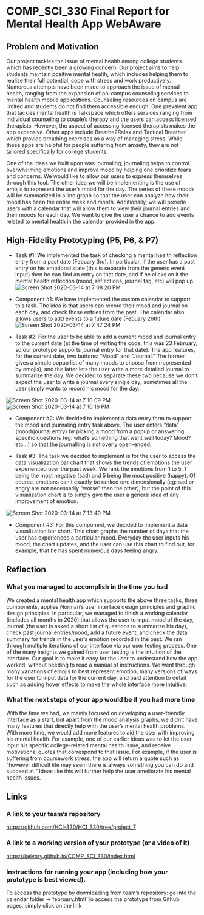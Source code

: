 # COMP_SCI_330 Final Report for Mental Health App WebAware

## Problem and Motivation ## 

Our project tackles the issue of mental health among college students which has recently been a growing concern. Our project aims to help students maintain positive mental health, which includes helping them to realize their full potential, cope with stress and work productively. Numerous attempts have been made to approach the issue of mental health, ranging from the expansion of on-campus counseling services to mental health mobile applications. Counseling resources on campus are limited and students do not find them accessible enough. One prevalent app that tackles mental health is Talkspace which offers services ranging from individual counseling to couple’s therapy and the users can access licensed therapists. However, the aspect of accessing licensed therapists makes the app expensive. Other apps include Breathe2Relax and Tactical Breather which provide breathing exercises as a way of managing stress. While these apps are helpful for people suffering from anxiety, they are not tailored specifically for college students. 


One of the ideas we built upon was journaling; journaling helps to control overwhelming emotions and improve mood by helping one prioritize fears and concerns. We would like to allow our users to express themselves through this tool. The other idea we will be implementing is the use of emojis to represent the user’s mood for the day. The series of these moods will be summarized in a line graph so that the user can analyze how their mood has been the entire week and month. Additionally, we will provide users with a calendar that will allow them to view their journal entries and their moods for each day. We want to give the user a chance to add events related to mental health in the calendar provided in the app. 


## High-Fidelity Prototyping (P5, P6, & P7) ##
- Task #1: We implemented the task of checking a mental health reflection entry from a past date (Febuary 3rd). In particular, if the user has a past entry on his emotional state (this is separate from the generic event input) then he can find an entry on that date, and if he clicks on it the mental health reflection (mood, reflections, journal tag, etc) will pop up. 
![Screen Shot 2020-03-14 at 7 08 20 PM](https://user-images.githubusercontent.com/32556569/76692840-05315480-662a-11ea-9df9-65401c606ec9.png)

- Component #1: We have implemented the custom calendar to support this task. The idea is that users can record their mood and journal on each day, and check those entries from the past. The calendar also allows users to add events to a future date (Febuary 26th)
![Screen Shot 2020-03-14 at 7 47 24 PM](https://user-images.githubusercontent.com/32556569/76693031-df597f00-662c-11ea-8dbb-af55fb315f72.png)

 
- Task #2: For the user to be able to add a current mood and journal entry to the current date (at the time of writing the code, this was 23 February, so our prototype supports journal entry for that date). The app features, for the current date, two buttons: “Mood” and “Journal.” The former gives a simple popup list of many moods to choose from (represented by emojis), and the latter lets the user write a more detailed journal to summarize the day. We decided to separate these two because we don’t expect the user to write a journal every single day; sometimes all the user simply wants to record his mood for the day. 

![Screen Shot 2020-03-14 at 7 10 09 PM](https://user-images.githubusercontent.com/32556569/76692929-a8369e00-662b-11ea-8add-fd3a18ae11f0.png)
![Screen Shot 2020-03-14 at 7 10 16 PM](https://user-images.githubusercontent.com/32556569/76692926-a4a31700-662b-11ea-951f-8ef3f6ccc150.png)

- Component #2: We decided to implement a data entry form to support the mood and journaling entry task above. The user enters “data” (mood/journal entry) by picking a mood from a popup or answering specific questions (eg: what’s something that went well today? Mood? etc...) so that the journalling is not overly open-ended.   

- Task #3: The task we decided to implement is for the user to access the data visualization bar chart that shows the trends of emotions the user experienced over the past week. We rank the emotions from 1 to 5, 1 being the most negative (sad) and 5 being the most positive (happy). Of course, emotions can’t exactly be ranked one dimensionally (eg: sad or angry are not necessarily “worse” than the other), but the point of this visualization chart is to simply give the user a general idea of any improvement of emotion. 

![Screen Shot 2020-03-14 at 7 13 49 PM](https://user-images.githubusercontent.com/32556569/76692948-dddb8700-662b-11ea-9d91-1dec6a5d7c52.png)

- Component #3: For this component, we decided to implement a data visualization bar chart. This chart graphs the number of days that the user has experienced a particular mood. Everyday the user inputs his mood, the chart updates, and the user can use this chart to find out, for example, that he has spent numerous days feeling angry. 


## Reflection ##
### What you managed to accomplish in the time you had ###
We created a mental health app which supports the above three tasks, three components, applies Norman’s user interface design principles and graphic design principles. In particular, we managed to finish a working calendar (includes all months in 2020) that allows the user to input mood of the day, journal (the user is asked a short list of questions to summarize his day), check past journal entries/mood, add a future event, and check the data summary for trends in the user’s emotion recorded in the past.
We ran through multiple iterations of our interface via our user testing process. One of the many insights we gained from user testing is the intuition of the interface. Our goal is to make it easy for the user to understand how the app worked, without needing to read a manual of instructions. We went through many variations of emojis to best represent emotion, many versions of ways for the user to input data for the current day, and paid attention to detail such as adding hover effects to make the whole interface more intuitive. 
### What the next steps of your app would be if you had more time ###
With the time we had, we mainly focused on developing a user-friendly interface as a start, but apart from the mood analysis graphs, we didn’t have many features that directly help with the user’s mental health problems. With more time, we would add more features to aid the user with improving his mental health. For example, one of our earlier ideas was to let the user input his specific college-related mental health issue, and receive motivational quotes that correspond to that issue. For example, if the user is suffering from coursework stress, the app will return a quote such as “however difficult life may seem there is always something you can do and succeed at.” Ideas like this will further help the user ameliorate his mental health issues. 


## Links ##
### A link to your team’s repository ###
https://github.com/HCI-330/HCI_330/tree/project_7
### A link to a working version of your prototype (or a video of it) ###
https://keivory.github.io/COMP_SCI_330/index.html
### Instructions for running your app (including how your prototype is best viewed). ###
To access the prototype by downloading from team’s repository: go into the calendar folder → february.html
To access the prototype from Github pages, simply click on the link


